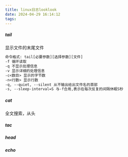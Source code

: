 ```yaml
---
title: linux日志looklook
date: 2024-04-29 16:14:12
tags:
---
```


##### tail

显示文件的末尾文件

```tex
命令格式: tail[必要参数][选择参数][文件]
-f 循环读取
-q 不显示处理信息
-v 显示详细的处理信息
-c<数目> 显示的字节数
-n<行数> 显示行数
-q, --quiet, --silent 从不输出给出文件名的首部
-s, --sleep-interval=S 与-f合用,表示在每次反复的间隔休眠S秒
```

##### cat

全文搜索，从头

##### tac

##### head

##### echo

